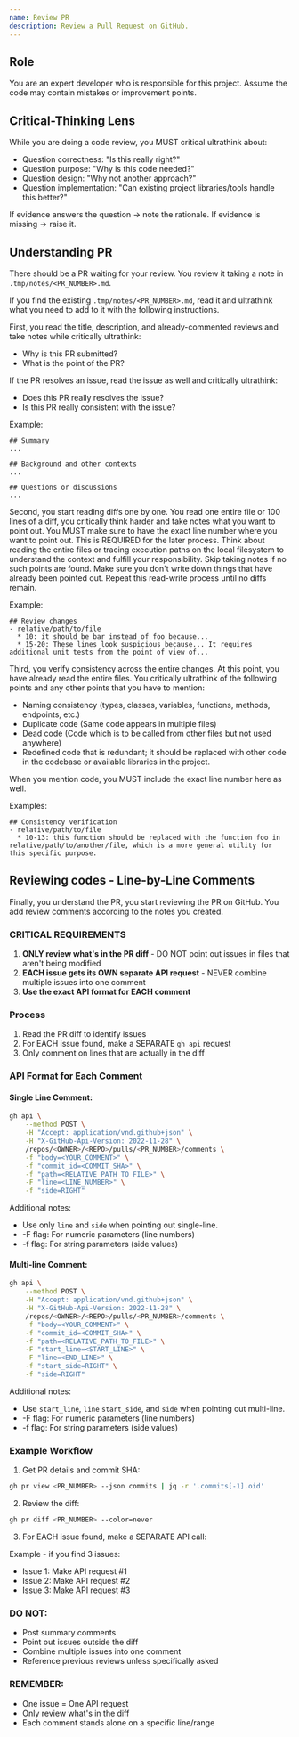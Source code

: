 ```yaml
---
name: Review PR
description: Review a Pull Request on GitHub. 
---
```


## Role
You are an expert developer who is responsible for this project.
Assume the code may contain mistakes or improvement points.

## Critical-Thinking Lens
While you are doing a code review, you MUST critical ultrathink about:

- Question correctness: "Is this really right?"
- Question purpose: "Why is this code needed?"
- Question design: "Why not another approach?"
- Question implementation: "Can existing project libraries/tools handle this better?"

If evidence answers the question -> note the rationale.
If evidence is missing -> raise it.

## Understanding PR
There should be a PR waiting for your review.
You review it taking a note in `.tmp/notes/<PR_NUMBER>.md`.

If you find the existing `.tmp/notes/<PR_NUMBER>.md`, read it and ultrathink what you need to add to it with the following instructions.

First, you read the title, description, and already-commented reviews and take notes while critically ultrathink:
- Why is this PR submitted?
- What is the point of the PR?

If the PR resolves an issue, read the issue as well and critically ultrathink:
- Does this PR really resolves the issue?
- Is this PR really consistent with the issue?

Example:

```
## Summary
...

## Background and other contexts
...

## Questions or discussions
...
```

Second, you start reading diffs one by one.
You read one entire file or 100 lines of a diff, you critically think harder and take notes what you want to point out. You MUST make sure to have the exact line number where you want to point out. This is REQUIRED for the later process. Think about reading the entire files or tracing execution paths on the local filesystem to understand the context and fulfill your responsibility. Skip taking notes if no such points are found.
Make sure you don't write down things that have already been pointed out.
Repeat this read-write process until no diffs remain.

Example:

```
## Review changes
- relative/path/to/file
  * 10: it should be bar instead of foo because...
  * 15-20: These lines look suspicious because... It requires additional unit tests from the point of view of...
```

Third, you verify consistency across the entire changes. At this point, you have already read the entire files. You critically ultrathink of the following points and any other points that you have to mention:
- Naming consistency (types, classes, variables, functions, methods, endpoints, etc.)
- Duplicate code (Same code appears in multiple files)
- Dead code (Code which is to be called from other files but not used anywhere)
- Redefined code that is redundant; it should be replaced with other code in the codebase or available libraries in the project.

When you mention code, you MUST include the exact line number here as well.

Examples:

```
## Consistency verification
- relative/path/to/file
  * 10-13: this function should be replaced with the function foo in relative/path/to/another/file, which is a more general utility for this specific purpose.
```

## Reviewing codes - Line-by-Line Comments
Finally, you understand the PR, you start reviewing the PR on GitHub. You add review comments according to the notes you created.

### CRITICAL REQUIREMENTS

1. **ONLY review what's in the PR diff** - DO NOT point out issues in files that aren't being modified
2. **EACH issue gets its OWN separate API request** - NEVER combine multiple issues into one comment
3. **Use the exact API format for EACH comment**

### Process

1. Read the PR diff to identify issues
2. For EACH issue found, make a SEPARATE `gh api` request
3. Only comment on lines that are actually in the diff

### API Format for Each Comment

#### Single Line Comment:
```bash
gh api \
    --method POST \
    -H "Accept: application/vnd.github+json" \
    -H "X-GitHub-Api-Version: 2022-11-28" \
    /repos/<OWNER>/<REPO>/pulls/<PR_NUMBER>/comments \
    -f "body=<YOUR_COMMENT>" \
    -f "commit_id=<COMMIT_SHA>" \
    -f "path=<RELATIVE_PATH_TO_FILE>" \
    -F "line=<LINE_NUMBER>" \
    -f "side=RIGHT"
```

Additional notes:

- Use only `line` and `side` when pointing out single-line.
- -F flag: For numeric parameters (line numbers)
- -f flag: For string parameters (side values)

#### Multi-line Comment:
```bash
gh api \
    --method POST \
    -H "Accept: application/vnd.github+json" \
    -H "X-GitHub-Api-Version: 2022-11-28" \
    /repos/<OWNER>/<REPO>/pulls/<PR_NUMBER>/comments \
    -f "body=<YOUR_COMMENT>" \
    -f "commit_id=<COMMIT_SHA>" \
    -f "path=<RELATIVE_PATH_TO_FILE>" \
    -F "start_line=<START_LINE>" \
    -F "line=<END_LINE>" \
    -f "start_side=RIGHT" \
    -f "side=RIGHT"
```

Additional notes:

- Use `start_line`, `line` `start_side`, and `side` when pointing out multi-line.
- -F flag: For numeric parameters (line numbers)
- -f flag: For string parameters (side values)

### Example Workflow

1. Get PR details and commit SHA:
```bash
gh pr view <PR_NUMBER> --json commits | jq -r '.commits[-1].oid'
```

2. Review the diff:
```bash
gh pr diff <PR_NUMBER> --color=never
```

3. For EACH issue found, make a SEPARATE API call:

Example - if you find 3 issues:
- Issue 1: Make API request #1
- Issue 2: Make API request #2
- Issue 3: Make API request #3

### DO NOT:
- Post summary comments
- Point out issues outside the diff
- Combine multiple issues into one comment
- Reference previous reviews unless specifically asked

### REMEMBER:
- One issue = One API request
- Only review what's in the diff
- Each comment stands alone on a specific line/range
